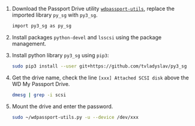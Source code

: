 <br><br>

1. Download the Passport Drive utility [`wdpassport-utils`]( https://raw.githubusercontent.com/evox95/wdpassport-utils/master/wdpassport-utils.py), replace the imported library `py_sg` with `py3_sg`.
	
	```bash
	import py3_sg as py_sg
	```

2. Install packages `python-devel` and `lsscsi` using the package management.

3. Install python library `py3_sg`  using `pip3`:

	```bash
	sudo pip3 install --user git+https://github.com/tvladyslav/py3_sg
	```

4. Get the drive name, check the line `[xxx] Attached SCSI disk` above the WD My Passport Drive.

	```bash
	dmesg | grep -i scsi
	```

5. Mount the drive and enter the password.

	```bash
	sudo ~/wdpassport-utils.py -u --device /dev/xxx
	```